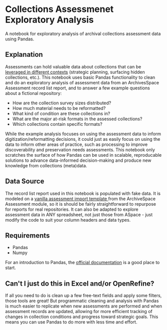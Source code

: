 
# Collections Assessmenet Exploratory Analysis

A notebook for exploratory analysis of archival collections assessment data using Pandas.

## Explanation
Assessments can hold valuable data about collections that can be [leveraged in different contexts](https://www.oclc.org/content/dam/research/publications/library/2011/2011-07.pdf) (strategic planning, surfacing hidden collections, etc.). This notebook uses basic Pandas functionality to clean and do an exploratory analysis of assessment data from an ArchivesSpace Assessment record list report, and to answer a few example questions about a fictional repository:

- How are the collection survey sizes distributed?
- How much material needs to be reformatted?
- What kind of condition are these collections in?
- What are the major at-risk formats in the assessed collections?
- Which collections contain specific formats?

While the example analysis focuses on using the assessment data to inform digitization/reformatting decisions, it could just as easily focus on using the data to inform other areas of practice, such as processing to improve discoverability and preservation needs assessments. This notebook only scratches the surface of how Pandas can be used in scalable, reproducable solutions to advance data-informed decision-making and produce new knowledge from collections (meta)data. 

## Data Source
The record list report used in this notebook is populated with fake data. It is modeled on a [vanilla assessment import template ](https://github.com/archivesspace/archivesspace/blob/master/backend/app/exporters/examples/assessment/aspace_assessment_import_template.csv) from the ArchiveSpace Assessment module, so it is should be fairly straightforward to repurpose for reports for real repositories. It can also be adapted to explore assessment data in ANY spreadsheet, not just those from ASpace - just modify the code to suit your column headers and data types.

## Requirements

- Pandas
- Numpy

For an introduction to Pandas, the [official documentation](https://pandas.pydata.org/pandas-docs/stable/getting_started/index.html) is a good place to start.

## Can't I just do this in Excel and/or OpenRefine?

If all you need to do is clean up a few free-text fields and apply some filters, those tools are great! But programmatic cleaning and analysis with Pandas is much easier to replicate when new assessments are performed and when assessment records are updated, allowing for more efficient tracking of changes in collection conditions and progress toward strategic goals. This means you can use Pandas to do more with less time and effort.
